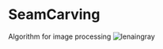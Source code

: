 # SeamCarving
Algorithm for image processing
![lenaingray](https://cloud.githubusercontent.com/assets/9945039/24170027/21f68b3c-0e88-11e7-93ec-c100b8a0c1f4.jpg)

